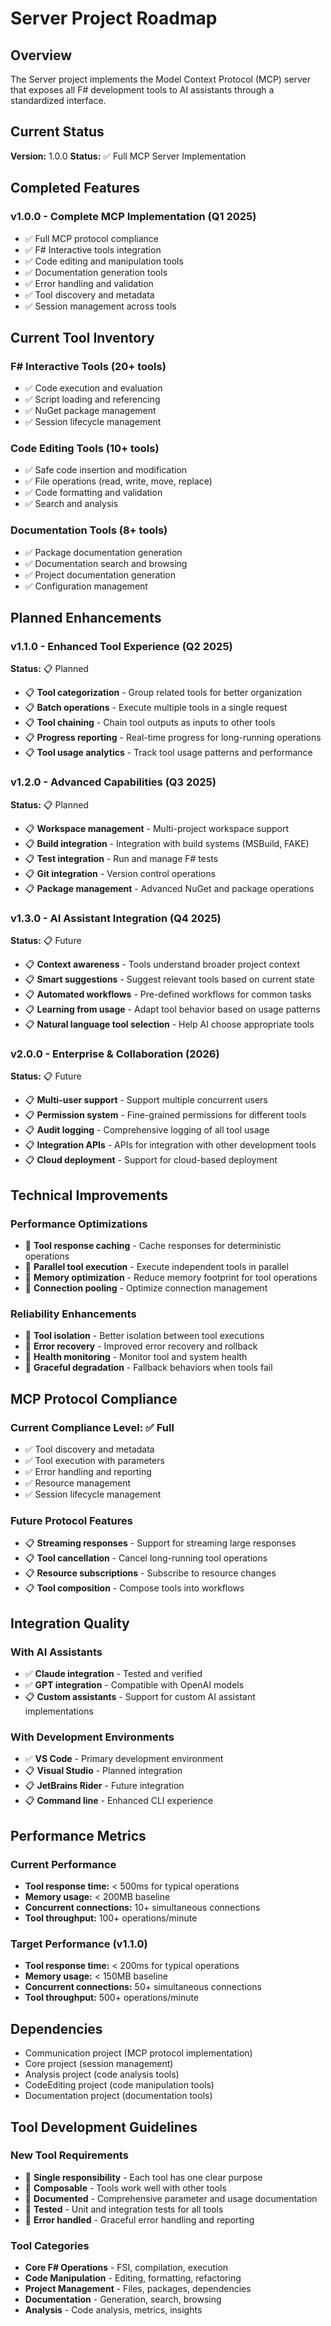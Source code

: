 # Server Project Roadmap

## Overview

The Server project implements the Model Context Protocol (MCP) server that exposes all F# development tools to AI assistants through a standardized interface.

## Current Status

**Version:** 1.0.0
**Status:** ✅ Full MCP Server Implementation

## Completed Features

### v1.0.0 - Complete MCP Implementation (Q1 2025)
- ✅ Full MCP protocol compliance
- ✅ F# Interactive tools integration
- ✅ Code editing and manipulation tools
- ✅ Documentation generation tools
- ✅ Error handling and validation
- ✅ Tool discovery and metadata
- ✅ Session management across tools

## Current Tool Inventory

### F# Interactive Tools (20+ tools)
- ✅ Code execution and evaluation
- ✅ Script loading and referencing
- ✅ NuGet package management
- ✅ Session lifecycle management

### Code Editing Tools (10+ tools)
- ✅ Safe code insertion and modification
- ✅ File operations (read, write, move, replace)
- ✅ Code formatting and validation
- ✅ Search and analysis

### Documentation Tools (8+ tools)
- ✅ Package documentation generation
- ✅ Documentation search and browsing
- ✅ Project documentation generation
- ✅ Configuration management

## Planned Enhancements

### v1.1.0 - Enhanced Tool Experience (Q2 2025)
**Status:** 📋 Planned

- 📋 **Tool categorization** - Group related tools for better organization
- 📋 **Batch operations** - Execute multiple tools in a single request
- 📋 **Tool chaining** - Chain tool outputs as inputs to other tools
- 📋 **Progress reporting** - Real-time progress for long-running operations
- 📋 **Tool usage analytics** - Track tool usage patterns and performance

### v1.2.0 - Advanced Capabilities (Q3 2025)
**Status:** 📋 Planned

- 📋 **Workspace management** - Multi-project workspace support
- 📋 **Build integration** - Integration with build systems (MSBuild, FAKE)
- 📋 **Test integration** - Run and manage F# tests
- 📋 **Git integration** - Version control operations
- 📋 **Package management** - Advanced NuGet and package operations

### v1.3.0 - AI Assistant Integration (Q4 2025)
**Status:** 📋 Future

- 📋 **Context awareness** - Tools understand broader project context
- 📋 **Smart suggestions** - Suggest relevant tools based on current state
- 📋 **Automated workflows** - Pre-defined workflows for common tasks
- 📋 **Learning from usage** - Adapt tool behavior based on usage patterns
- 📋 **Natural language tool selection** - Help AI choose appropriate tools

### v2.0.0 - Enterprise & Collaboration (2026)
**Status:** 📋 Future

- 📋 **Multi-user support** - Support multiple concurrent users
- 📋 **Permission system** - Fine-grained permissions for different tools
- 📋 **Audit logging** - Comprehensive logging of all tool usage
- 📋 **Integration APIs** - APIs for integration with other development tools
- 📋 **Cloud deployment** - Support for cloud-based deployment

## Technical Improvements

### Performance Optimizations
- 🔧 **Tool response caching** - Cache responses for deterministic operations
- 🔧 **Parallel tool execution** - Execute independent tools in parallel
- 🔧 **Memory optimization** - Reduce memory footprint for tool operations
- 🔧 **Connection pooling** - Optimize connection management

### Reliability Enhancements
- 🔧 **Tool isolation** - Better isolation between tool executions
- 🔧 **Error recovery** - Improved error recovery and rollback
- 🔧 **Health monitoring** - Monitor tool and system health
- 🔧 **Graceful degradation** - Fallback behaviors when tools fail

## MCP Protocol Compliance

### Current Compliance Level: ✅ Full
- ✅ Tool discovery and metadata
- ✅ Tool execution with parameters
- ✅ Error handling and reporting
- ✅ Resource management
- ✅ Session lifecycle management

### Future Protocol Features
- 📋 **Streaming responses** - Support for streaming large responses
- 📋 **Tool cancellation** - Cancel long-running tool operations
- 📋 **Resource subscriptions** - Subscribe to resource changes
- 📋 **Tool composition** - Compose tools into workflows

## Integration Quality

### With AI Assistants
- ✅ **Claude integration** - Tested and verified
- ✅ **GPT integration** - Compatible with OpenAI models
- 📋 **Custom assistants** - Support for custom AI assistant implementations

### With Development Environments
- ✅ **VS Code** - Primary development environment
- 📋 **Visual Studio** - Planned integration
- 📋 **JetBrains Rider** - Future integration
- 📋 **Command line** - Enhanced CLI experience

## Performance Metrics

### Current Performance
- **Tool response time:** < 500ms for typical operations
- **Memory usage:** < 200MB baseline
- **Concurrent connections:** 10+ simultaneous connections
- **Tool throughput:** 100+ operations/minute

### Target Performance (v1.1.0)
- **Tool response time:** < 200ms for typical operations
- **Memory usage:** < 150MB baseline
- **Concurrent connections:** 50+ simultaneous connections
- **Tool throughput:** 500+ operations/minute

## Dependencies

- Communication project (MCP protocol implementation)
- Core project (session management)
- Analysis project (code analysis tools)
- CodeEditing project (code manipulation tools)
- Documentation project (documentation tools)

## Tool Development Guidelines

### New Tool Requirements
- 🎯 **Single responsibility** - Each tool has one clear purpose
- 🎯 **Composable** - Tools work well with other tools
- 🎯 **Documented** - Comprehensive parameter and usage documentation
- 🎯 **Tested** - Unit and integration tests for all tools
- 🎯 **Error handled** - Graceful error handling and reporting

### Tool Categories
- **Core F# Operations** - FSI, compilation, execution
- **Code Manipulation** - Editing, formatting, refactoring
- **Project Management** - Files, packages, dependencies
- **Documentation** - Generation, search, browsing
- **Analysis** - Code analysis, metrics, insights
